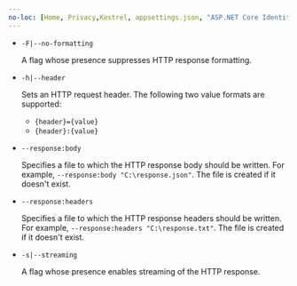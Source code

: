 ```yaml
---
no-loc: [Home, Privacy,Kestrel, appsettings.json, "ASP.NET Core Identity", cookie, Cookie, Blazor, "Blazor Server", "Blazor WebAssembly", "Identity", "Let's Encrypt", Razor, SignalR]
---
```

* `-F|--no-formatting`

  A flag whose presence suppresses HTTP response formatting.

* `-h|--header`

  Sets an HTTP request header. The following two value formats are supported:

  * `{header}={value}`
  * `{header}:{value}`

* `--response:body`

  Specifies a file to which the HTTP response body should be written. For example, `--response:body "C:\response.json"`. The file is created if it doesn't exist.

* `--response:headers`

  Specifies a file to which the HTTP response headers should be written. For example, `--response:headers "C:\response.txt"`. The file is created if it doesn't exist.

* `-s|--streaming`

  A flag whose presence enables streaming of the HTTP response.

